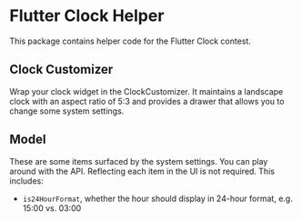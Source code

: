 # Flutter Clock Helper

This package contains helper code for the Flutter Clock contest.

## Clock Customizer

Wrap your clock widget in the ClockCustomizer. It maintains a landscape clock with an aspect ratio of 5:3 and provides a drawer that allows you to change some system settings.

## Model

These are some items surfaced by the system settings. You can play around with the API. Reflecting each item in the UI is not required.
This includes:
 - `is24HourFormat`, whether the hour should display in 24-hour format, e.g. 15:00 vs. 03:00
